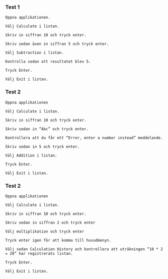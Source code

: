    ### Test 1
   
    Öppna applikationen. 

    Välj Calculate i listan. 

    Skriv in siffran 10 och tryck enter. 

    Skriv sedan även in siffran 5 och tryck enter. 

    Välj Subtraction i listan. 

    Kontrolla sedan att resultatet blev 5. 

    Tryck Enter. 

    Välj Exit i listan. 
    
   ### Test 2
   
    Öppna applikationen 

    Välj Calculate i listan.  

    Skriv in siffran 10 och tryck enter. 

    Skriv sedan in “Abc” och tryck enter. 

    Kontrollera att du får ett “Error, enter a number instead” meddelande. 

    Skriv sedan in 5 och tryck enter. 

    Välj Addition i listan. 

    Tryck Enter. 

    Välj Exit i listan. 
    
    
    
   ### Test 2
   
    Öppna applikationen 

    Välj Calculate i listan. 

    Skriv in siffran 10 och tryck enter. 

    Skriv sedan in siffran 2 och tryck enter 

    Välj multiplikation och tryck enter 

    Tryck enter igen för att komma till huvudmenyn. 

    Välj sedan Calculation History och kontrollera att uträkningen “10 * 2 = 20” har registrerats listan. 

    Tryck Enter. 

    Välj Exit i listan. 
